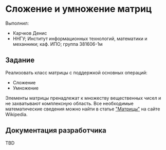 ﻿# Сложение и умножение матриц

Выполнил:

 - Карчков Денис
 - ННГУ; Институт информационных технологий, математики и механники; каф. ИПО; группа 381606-1м

## Задание

Реализовать класс матрицы с поддержкой основных операций:

 - Сложение
 - Умножение

Элементы матрицы пренадлежат к множеству вещественных чисел и не захватывают комплексную область.
Все необходимые математические сведения можно найти в статье
["Матрицы"][matrix] на сайте Wikipedia.

## Документация разработчика

TBD

<!-- LINKS -->

[matrix]: https://ru.wikipedia.org/wiki/%D0%9C%D0%B0%D1%82%D1%80%D0%B8%D1%86%D0%B0_(%D0%BC%D0%B0%D1%82%D0%B5%D0%BC%D0%B0%D1%82%D0%B8%D0%BA%D0%B0)